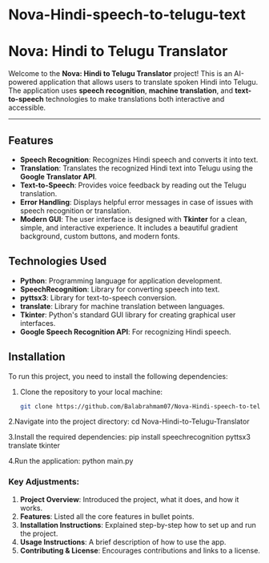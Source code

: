 # Nova-Hindi-speech-to-telugu-text

# Nova: Hindi to Telugu Translator

Welcome to the **Nova: Hindi to Telugu Translator** project! This is an AI-powered application that allows users to translate spoken Hindi into Telugu. The application uses **speech recognition**, **machine translation**, and **text-to-speech** technologies to make translations both interactive and accessible.

---

## Features

- **Speech Recognition**: Recognizes Hindi speech and converts it into text.
- **Translation**: Translates the recognized Hindi text into Telugu using the **Google Translator API**.
- **Text-to-Speech**: Provides voice feedback by reading out the Telugu translation.
- **Error Handling**: Displays helpful error messages in case of issues with speech recognition or translation.
- **Modern GUI**: The user interface is designed with **Tkinter** for a clean, simple, and interactive experience. It includes a beautiful gradient background, custom buttons, and modern fonts.

## Technologies Used

- **Python**: Programming language for application development.
- **SpeechRecognition**: Library for converting speech into text.
- **pyttsx3**: Library for text-to-speech conversion.
- **translate**: Library for machine translation between languages.
- **Tkinter**: Python's standard GUI library for creating graphical user interfaces.
- **Google Speech Recognition API**: For recognizing Hindi speech.

## Installation

To run this project, you need to install the following dependencies:

1. Clone the repository to your local machine:
   ```bash
   git clone https://github.com/Balabrahmam07/Nova-Hindi-speech-to-telugu-text.git


2.Navigate into the project directory: cd Nova-Hindi-to-Telugu-Translator

3.Install the required dependencies: pip install speechrecognition pyttsx3 translate tkinter

4.Run the application: python main.py


### Key Adjustments:
1. **Project Overview**: Introduced the project, what it does, and how it works.
2. **Features**: Listed all the core features in bullet points.
3. **Installation Instructions**: Explained step-by-step how to set up and run the project.
4. **Usage Instructions**: A brief description of how to use the app.
5. **Contributing & License**: Encourages contributions and links to a license.







